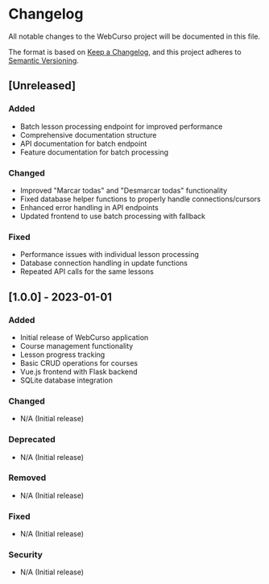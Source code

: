 # Changelog

All notable changes to the WebCurso project will be documented in this file.

The format is based on [Keep a Changelog](https://keepachangelog.com/en/1.0.0/),
and this project adheres to [Semantic Versioning](https://semver.org/spec/v2.0.0.html).

## [Unreleased]

### Added
- Batch lesson processing endpoint for improved performance
- Comprehensive documentation structure
- API documentation for batch endpoint
- Feature documentation for batch processing

### Changed
- Improved "Marcar todas" and "Desmarcar todas" functionality
- Fixed database helper functions to properly handle connections/cursors
- Enhanced error handling in API endpoints
- Updated frontend to use batch processing with fallback

### Fixed
- Performance issues with individual lesson processing
- Database connection handling in update functions
- Repeated API calls for the same lessons

## [1.0.0] - 2023-01-01

### Added
- Initial release of WebCurso application
- Course management functionality
- Lesson progress tracking
- Basic CRUD operations for courses
- Vue.js frontend with Flask backend
- SQLite database integration

### Changed
- N/A (Initial release)

### Deprecated
- N/A (Initial release)

### Removed
- N/A (Initial release)

### Fixed
- N/A (Initial release)

### Security
- N/A (Initial release)